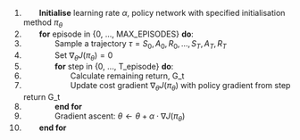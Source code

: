 1.  &ensp;&ensp;&ensp;&ensp;**Initialise** learning rate $\alpha$, policy network with specified initialisation method $\pi_{\theta}$
2.  &ensp;&ensp;&ensp;&ensp;**for** episode in {0, ..., MAX_EPISODES} **do**:
3.  &ensp;&ensp;&ensp;&ensp;&ensp;&ensp;&ensp;&ensp;Sample a trajectory $\tau = S_0, A_0, R_0, ..., S_T, A_T, R_T$
4.  &ensp;&ensp;&ensp;&ensp;&ensp;&ensp;&ensp;&ensp;Set $\nabla_{\theta}{J(\pi_{\theta})} = 0$
5. &ensp;&ensp;&ensp;&ensp;&ensp;&ensp;&ensp;&ensp;**for** step in {0, ..., T_episode} **do**:
6. &ensp;&ensp;&ensp;&ensp;&ensp;&ensp;&ensp;&ensp;&ensp;&ensp;&ensp;&ensp;Calculate remaining return, G_t
8. &ensp;&ensp;&ensp;&ensp;&ensp;&ensp;&ensp;&ensp;&ensp;&ensp;&ensp;&ensp;Update cost gradient $\nabla_{\theta}{J(\pi_{\theta})}$ with policy gradient from step return G_t
9. &ensp;&ensp;&ensp;&ensp;&ensp;&ensp;&ensp;&ensp;**end for**
10. &ensp;&ensp;&ensp;&ensp;&ensp;&ensp;&ensp;&ensp;Gradient ascent: $\theta \leftarrow \theta + \alpha \cdot \nabla J(\pi_{\theta})$
11. &ensp;&ensp;&ensp;&ensp;**end for**       
